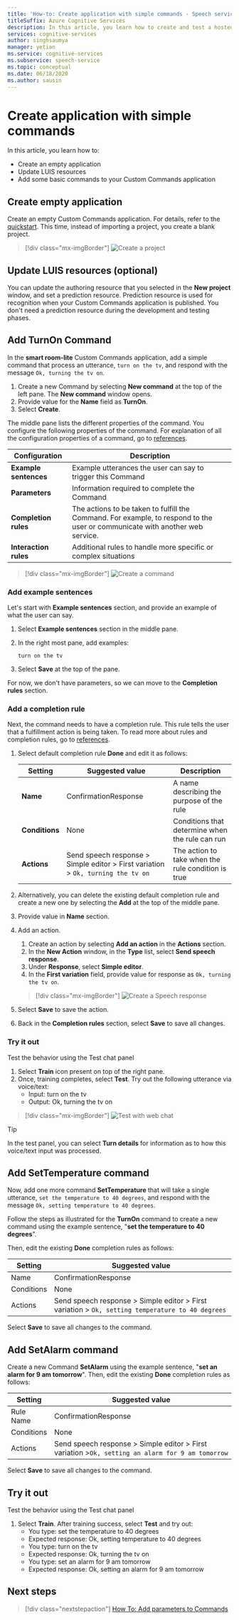 ```yaml
---
title: 'How-to: Create application with simple commands - Speech service'
titleSuffix: Azure Cognitive Services
description: In this article, you learn how to create and test a hosted Custom Commands application using simple commands.
services: cognitive-services
author: singhsaumya
manager: yetian
ms.service: cognitive-services
ms.subservice: speech-service
ms.topic: conceptual
ms.date: 06/18/2020
ms.author: sausin
---
```


# Create application with simple commands

In this article, you learn how to:
 - Create an empty application
 - Update LUIS resources
 - Add some basic commands to your Custom Commands application

## Create empty application
Create an empty Custom Commands application. For details, refer to the [quickstart](quickstart-custom-commands-application.md). This time, instead of importing a project, you create a blank project.

   > [!div class="mx-imgBorder"]
   > ![Create a project](media/custom-commands/create-new-project.png)

## Update LUIS resources (optional)

You can update the authoring resource that you selected in the **New project** window, and set a prediction resource. Prediction resource is used for recognition when your Custom Commands application is published. You don't need a prediction resource during the development and testing phases.

## Add TurnOn Command

In the **smart room-lite** Custom Commands application, add a simple command that process an utterance, `turn on the tv`, and respond with the message `Ok, turning the tv on`.

1. Create a new Command by selecting **New command** at the top of the left pane. The **New command** window opens.
1. Provide value for the **Name** field as **TurnOn**.
1. Select **Create**.

The middle pane lists the different properties of the command. You configure the following properties of the command. For explanation of all the configuration properties of a command, go to [references](./custom-commands-references.md).

| Configuration            | Description                                                                                                                 |
| ---------------- | --------------------------------------------------------------------------------------------------------------------------- |
| **Example sentences** | Example utterances the user can say to trigger this Command                                                                 |
| **Parameters**       | Information required to complete the Command                                                                                |
| **Completion rules** | The actions to be taken to fulfill the Command. For example, to respond to the user or communicate with another web service. |
| **Interaction rules**   | Additional rules to handle more specific or complex situations                                                              |


> [!div class="mx-imgBorder"]
> ![Create a command](media/custom-commands/add-new-command.png)

### Add example sentences

Let's start with **Example sentences** section, and provide an example of what the user can say.

1. Select **Example sentences** section in the middle pane.
1. In the right most pane, add examples:

    ```
    turn on the tv
    ```

1.  Select **Save** at the top of the pane.

For now, we don't have parameters, so we can move to the **Completion rules** section.

### Add a completion rule

Next, the command needs to have a completion rule. This rule tells the user that a fulfillment action is being taken. To read more about rules and completion rules, go to [references](./custom-commands-references.md).

1. Select default completion rule **Done** and edit it as follows: 

    
    | Setting    | Suggested value                          | Description                                        |
    | ---------- | ---------------------------------------- | -------------------------------------------------- |
    | **Name**       | ConfirmationResponse                  | A name describing the purpose of the rule          |
    | **Conditions** | None                                     | Conditions that determine when the rule can run    |
    | **Actions**    | Send speech response > Simple editor > First variation > `Ok, turning the tv on` | The action to take when the rule condition is true |
    

1. Alternatively, you can delete the existing default completion rule and create a new one by selecting the **Add** at the top of the middle pane.
1. Provide value in **Name** section.
1. Add an action.
   1. Create an action by selecting **Add an action** in the **Actions** section.
   1. In the **New Action** window, in the **Type** list, select **Send speech response**.
   1. Under **Response**, select **Simple editor**.
   1. In the **First variation** field, provide value for response as `Ok, turning the tv on`.

   > [!div class="mx-imgBorder"]
   > ![Create a Speech response](media/custom-commands/create-speech-response-action.png)

1. Select **Save** to save the action.
1. Back in the **Completion rules** section, select **Save** to save all changes. 


### Try it out

Test the behavior using the Test chat panel
1. Select **Train** icon present on top of the right pane.
1. Once, training completes, select **Test**. Try out the following utterance via voice/text:
    - Input: turn on the tv
    - Output: Ok, turning the tv on


> [!div class="mx-imgBorder"]
> ![Test with web chat](media/custom-commands/create-basic-test-chat.png)

> [!TIP]
> In the test panel, you can select **Turn details** for information as to how this voice/text input was processed.  

## Add SetTemperature command

Now, add one more command **SetTemperature** that will take a single utterance, `set the temperature to 40 degrees`, and respond with the message `Ok, setting temperature to 40 degrees`.

Follow the steps as illustrated for the **TurnOn** command to create a new command using the example sentence, "**set the temperature to 40 degrees**".

Then, edit the existing **Done** completion rules as follows:

| Setting    | Suggested value                          |
| ---------- | ---------------------------------------- |
| Name  | ConfirmationResponse                  |
| Conditions | None                                     |
| Actions    | Send speech response > Simple editor > First variation > `Ok, setting temperature to 40 degrees` |

Select **Save** to save all changes to the command.

## Add SetAlarm command
Create a new Command **SetAlarm** using the example sentence, "**set an alarm for 9 am tomorrow**". Then, edit the existing **Done** completion rules as follows:

| Setting    | Suggested value                          |
| ---------- | ---------------------------------------- |
| Rule Name  | ConfirmationResponse                  |
| Conditions | None                                     |
| Actions    | Send speech response > Simple editor > First variation >`Ok, setting an alarm for 9 am tomorrow` |

Select **Save** to save all changes to the command.

## Try it out

Test the behavior using the Test chat panel
1. Select **Train**. After training success, select **Test** and try out:
    - You type: set the temperature to 40 degrees
    - Expected response: Ok, setting temperature to 40 degrees
    - You type: turn on the tv
    - Expected response: Ok, turning the tv on
    - You type: set an alarm for 9 am tomorrow
    - Expected response: Ok, setting an alarm for 9 am tomorrow

## Next steps

> [!div class="nextstepaction"]
> [How To: Add parameters to Commands](./how-to-custom-commands-add-parameters-to-commands.md)
